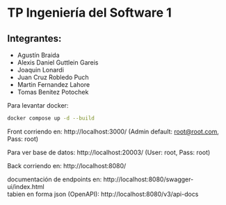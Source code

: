 

# TP Ingeniería del Software 1

## Integrantes:
- Agustín Braida
- Alexis Daniel Guttlein Gareis
- Joaquin Lonardi
- Juan Cruz Robledo Puch
- Martin Fernandez Lahore
- Tomas Benitez Potochek






Para levantar docker:
```bash
docker compose up -d --build
```

Front corriendo en: http://localhost:3000/ (Admin default: root@root.com, Pass: root)

Para ver base de datos: http://localhost:20003/ (User: root, Pass: root)

Back corriendo en: http://localhost:8080/

documentación de endpoints en: http://localhost:8080/swagger-ui/index.html  
tabien en forma json (OpenAPI): http://localhost:8080/v3/api-docs 
